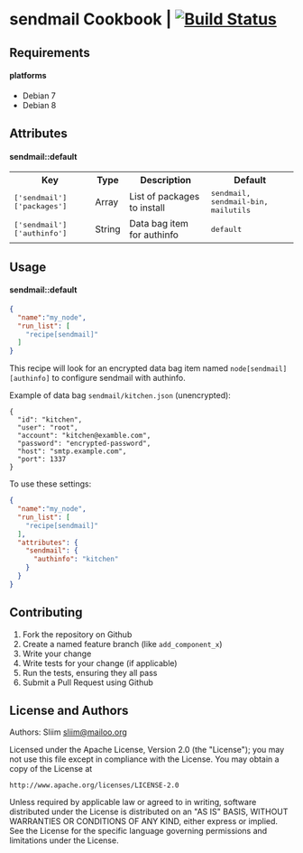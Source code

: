 # sendmail Cookbook | [![Build Status](https://travis-ci.org/sliim-cookbooks/sendlail.svg?branch=master)](https://travis-ci.org/sliim-cookbooks/sendmail) 

## Requirements

#### platforms
- Debian 7
- Debian 8

## Attributes

#### sendmail::default
<table>
  <tr>
    <th>Key</th>
    <th>Type</th>
    <th>Description</th>
    <th>Default</th>
  </tr>
  <tr>
    <td><tt>['sendmail']['packages']</tt></td>
    <td>Array</td>
    <td>List of packages to install</td>
    <td><tt>sendmail, sendmail-bin, mailutils</tt></td>
  </tr>
  <tr>
    <td><tt>['sendmail']['authinfo']</tt></td>
    <td>String</td>
    <td>Data bag item for authinfo</td>
    <td><tt>default</tt></td>
  </tr>
</table>

## Usage

#### sendmail::default

```json
{
  "name":"my_node",
  "run_list": [
    "recipe[sendmail]"
  ]
}
```

This recipe will look for an encrypted data bag item named `node[sendmail][authinfo]` to configure sendmail with authinfo.

Example of data bag `sendmail/kitchen.json` (unencrypted):
```
{
  "id": "kitchen",
  "user": "root",
  "account": "kitchen@examble.com",
  "password": "encrypted-password",
  "host": "smtp.example.com",
  "port": 1337
}
```

To use these settings:
```json
{
  "name":"my_node",
  "run_list": [
    "recipe[sendmail]"
  ],
  "attributes": {
    "sendmail": {
      "authinfo": "kitchen"
    }
  }
}
```

## Contributing

1. Fork the repository on Github
2. Create a named feature branch (like `add_component_x`)
3. Write your change
4. Write tests for your change (if applicable)
5. Run the tests, ensuring they all pass
6. Submit a Pull Request using Github

## License and Authors

Authors: Sliim <sliim@mailoo.org>

Licensed under the Apache License, Version 2.0 (the "License"); you may not use this file except in compliance with the License. You may obtain a copy of the License at

    http://www.apache.org/licenses/LICENSE-2.0

Unless required by applicable law or agreed to in writing, software distributed under the License is distributed on an "AS IS" BASIS, WITHOUT WARRANTIES OR CONDITIONS OF ANY KIND, either express or implied. See the License for the specific language governing permissions and limitations under the License.
